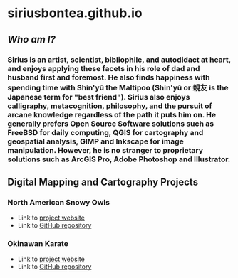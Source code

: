 # **siriusbontea.github.io**
## *Who am I?*
### Sirius is an artist, scientist, bibliophile, and autodidact at heart, and enjoys applying these facets in his role of dad and husband first and foremost. He also finds happiness with spending time with Shin'yū the Maltipoo (Shin'yū or 親友 is the Japanese term for "best friend"). Sirius also enjoys calligraphy, metacognition, philosophy, and the pursuit of arcane knowledge regardless of the path it puts him on. He generally prefers Open Source Software solutions such as FreeBSD for daily computing, QGIS for cartography and geospatial analysis, GIMP and Inkscape for image manipulation. However, he is no stranger to proprietary solutions such as ArcGIS Pro, Adobe Photoshop and Illustrator. 

## **Digital Mapping and Cartography Projects**
### North American Snowy Owls
  * Link to [project website](https://siriusbontea.github.io/snowy-owls/)
  * Link to [GitHub repository](https://github.com/siriusbontea/siriusbontea.github.io/tree/main/snowy-owls)
### Okinawan Karate
  * Link to [project website](https://siriusbontea.github.io/karate/)
  * Link to [GitHub repository](https://github.com/siriusbontea/siriusbontea.github.io/tree/main/karate)
